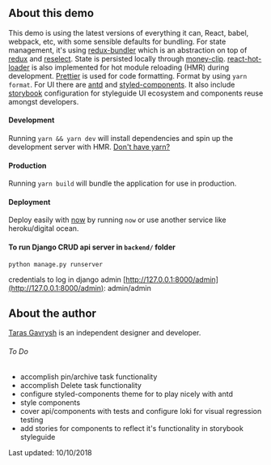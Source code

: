 ## About this demo

This demo is using the latest versions of everything it can, React, babel, webpack, etc, with some sensible defaults for bundling. For state management, it's using [redux-bundler](https://reduxbundler.com/) which is an abstraction on top of [redux](https://redux.js.org/) and [reselect](https://github.com/reactjs/reselect). State is persisted locally through [money-clip](https://github.com/HenrikJoreteg/money-clip).
[react-hot-loader](https://github.com/gaearon/react-hot-loader) is also implemented for hot module reloading (HMR) during development. [Prettier](https://prettier.io/) is used for code formatting. Format by using `yarn format`. For UI there are [antd](https://ant.design/) and [styled-components](https://www.styled-components.com/).
It also include [storybook](https://storybook.js.org/) configuration for styleguide UI ecosystem and components reuse amongst developers.

#### Development

Running `yarn && yarn dev` will install dependencies and spin up the development server with HMR. [Don't have yarn?](https://yarnpkg.com/en/docs/install)

#### Production

Running `yarn build` will bundle the application for use in production.

#### Deployment

Deploy easily with [now](https://now.sh) by running `now` or use another service like heroku/digital ocean.

#### To run Django CRUD api server in `backend/` folder
`python manage.py runserver`

credentials to log in django admin [http://127.0.0.1:8000/admin](http://127.0.0.1:8000/admin): 
admin/admin

## About the author

[Taras Gavrysh](ter4444@gmail.com) is an independent designer and developer.

###### To Do

* accomplish pin/archive task functionality
* accomplish Delete task functionality
* configure styled-components theme for <ThemeProvider> to play nicely with antd
* style components
* cover api/components with tests and configure loki for visual regression testing
* add stories for components to reflect it's functionality in storybook styleguide

Last updated: 10/10/2018
